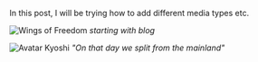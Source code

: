 In this post, I will be trying how to add different media types etc. 

![Wings of Freedom](/blog/docs/assets/img/wingsoffreedom.png)
*starting with blog*


![Avatar Kyoshi](/blog/mediafiles/imagetest/kyoshi2.webp)
*"On that day we split from the mainland"*
